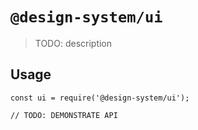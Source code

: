 # `@design-system/ui`

> TODO: description

## Usage

```
const ui = require('@design-system/ui');

// TODO: DEMONSTRATE API
```
